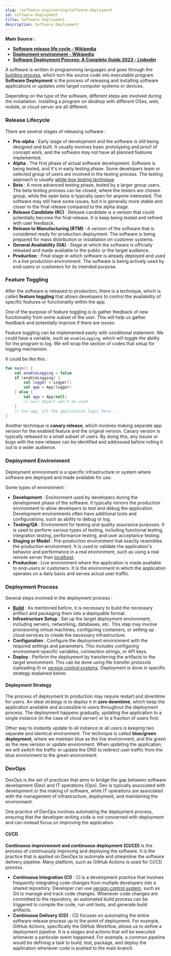 ```yaml
---
slug: /software-engineering/software-deployment
id: software-deployment
title: Software Deployment
description: Software Deployment
---
```


**Main Source :**

- **[Software release life cycle - Wikipedia](https://en.wikipedia.org/wiki/Software_release_life_cycle)**
- **[Deployment environment - Wikipedia](https://en.wikipedia.org/wiki/Deployment_environment)**
- **[Software Deployment Process: A Complete Guide 2023 - Linkedin](https://www.linkedin.com/pulse/software-deployment-process-complete-guide-2023-newwavevn)**

A software is written in programming languages and goes through the [building process](/software-engineering/build-and-package-management#software-build), which turn the source code into executable program. **Software Deployment** is the process of releasing and installing software applications or updates onto target computer systems or devices.

Depending on the type of the software, different steps are involved during the installation. Installing a program on desktop with different OSes, web, mobile, or cloud server are all different.

### Release Lifecycle

There are several stages of releasing software :

- **Pre-alpha** : Early stage of development and the software is still being designed and built. It usually involves basic prototyping and proof of concept work, and the software may not have all planned features implemented.
- **Alpha** : The first phase of actual software development. Software is being tested, and it's in early testing phase. Some developers team or selected group of users are involved in the testing process. The testing approach is usually [white-box testing technique](/software-engineering/software-testing#box-approaches).
- **Beta** : A more advanced testing phase, tested by a larger group users. The beta testing process can be closed, where the testers are chosen group, while the open beta is typically open for anyone interested. The software may still have some issues, but it is generally more stable and closer to the final release compared to the alpha stage.
- **Release Candidate (RC)** : Release candidate is a version that could potentially become the final release. It is keep being tested and refined with user feedback.
- **Release to Manufacturing (RTM)** : A version of the software that is considered ready for production deployment. The software is being prepared for mass distribution or installation on customer systems.
- **General Availability (GA)** : Stage at which the software is officially released and made available to the public or the target audience.
- **Production** : Final stage in which software is already deployed and used in a live production environment. The software is being actively used by end-users or customers for its intended purpose.

### Feature Toggling

After the software is released to production, there is a technique, which is called **feature toggling** that allows developers to control the availability of specific features or functionality within the app.

One of the purpose of feature toggling is to gather feedback of new functionality from some subset of the user. This will help us gather feedback and potentially improve if there are issues.

Feature toggling can be implemented easily with conditional statement. We could have a variable, such as `enableLogging`, which will toggle the ability for the program to log. We will wrap the section of codes that setup for logging mechanism.

It could be like this :

```kotlin
fun main() {
    val enableLogging = false
    if (enableLogging) {
        val logger = Logger()
        val app = App(logger)
    } else {
        val app = App(null)
        // null object won't be used
    }
    // Use app, all the application logic here...
}
```

Another technique is **canary release**, which involves making separate app version for the enabled feature and the original version. Canary version is typically released to a small subset of users. By doing this, any issues or bugs with the new release can be identified and addressed before rolling it out to a wider audience.

### Deployment Environment

Deployment environment is a specific infrastructure or system where software are deployed and made available for use.

Some types of environment :

- **Development** : Environment used by developers during the development phase of the software. It typically mirrors the production environment to allow developers to test and debug the application. Development environments often have additional tools and configurations, such as ability to debug or log.
- **Testing/QA** : Environment for testing and quality assurance purposes. It is used to perform various types of testing, including functional testing, integration testing, performance testing, and user acceptance testing.
- **Staging or Model** : Pre-production environment that exactly resembles the production environment. It is used to validate the application's behavior and performance in a real environment, such as using a real remote server than [localhost](/computer-networking/server#localhost).
- **Production** : Live environment where the application is made available to end-users or customers. It is the environment in which the application operates on a daily basis and serves actual user traffic.

### Deployment Process

Several steps involved in the deployment process :

- **[Build](<(/software-engineering/build-and-package-management#software-build)>)** : As mentioned before, it is necessary to build the necessary artifact and packaging them into a deployable format.
- **Infrastructure Setup** : Set up the target deployment environment, including servers, networking, databases, etc. This step may involve provisioning virtual machines, configuring containers, or setting up cloud services to create the necessary infrastructure.
- **Configuration** : Configure the deployment environment with the required settings and parameters. This includes configuring environment-specific variables, connection strings, or API keys.
- **Deploy** : Perform the deployment by transferring the artifacts to the target environment. This can be done using file transfer protocols (uploading it) or [version control systems](/software-engineering/version-control). Deployment is done in specific strategy explained below.

#### Deployment Strategy

The process of deployment to production may require restart and downtime for users. An ideal strategy is to deploy it in **zero downtime**, which keep the application available and accessible to users throughout the deployment process. The deployment happens gradually, updating the application to a single instance (in the case of cloud server) or to a fraction of users first.

Other way to instantly update to all instance or all users is keeping two separate and identical environment. The technique is called **blue/green deployment**, where we maintain blue as the live environment, and the green as the new version or update environment. When updating the application, we will switch the traffic or update the DNS to redirect user traffic from the blue environment to the green environment.

### DevOps

DevOps is the set of practices that aims to bridge the gap between software development (Dev) and IT operations (Ops). Dev is typically associated with development or the making of software, while IT operations are associated with the management of infrastructure, deployment, and maintaining the environment.

One practice of DevOps involves automating the deployment process, ensuring that the developer writing code is not concerned with deployment and can instead focus on improving the application.

#### CI/CD

**Continuous improvement and continuous deployment (CI/CD)** is the process of continuously improving and deploying the software. It is the practice that is applied on DevOps to automate and streamline the software delivery pipeline. Many platform, such as GitHub Actions is used for CI/CD process.

- **Continuous Integration (CI)** : CI is a development practice that involves frequently integrating code changes from multiple developers into a shared repository. Developer can use [version control system](/software-engineering/version-control), such as Git to manage and track code changes. Whenever code changes are committed to the repository, an automated build process can be triggered to compile the code, run unit tests, and generate build artifacts.
- **Continuous Delivery (CD)** : CD focuses on automating the entire software release process up to the point of deployment. For example, GitHub Actions, specifically the GitHub Workflow, allows us to define a deployment pipeline. It is a stages and actions that will be executed whenever a particular event happened. For example, a common pipeline would be defining a task to build, test, package, and deploy the application whenever code is pushed to the main branch.
